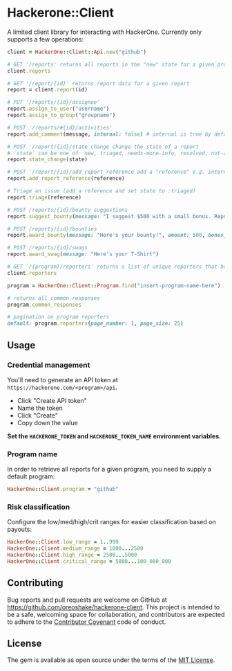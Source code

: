 # Hackerone::Client

A limited client library for interacting with HackerOne. Currently only supports a few operations:

```ruby
client = HackerOne::Client::Api.new("github")

# GET '/reports' returns all reports in the "new" state for a given program
client.reports

# GET '/report/{id}' returns report data for a given report
report = client.report(id)

# PUT '/reports/{id}/assignee'
report.assign_to_user("username")
report.assign_to_group("groupname")

# POST '/reports/#{id}/activities'
report.add_comment(message, internal: false) # internal is true by default

# POST '/report/{id}/state_change change the state of a report
# `state` can be one of  new, triaged, needs-more-info, resolved, not-applicable, informative, duplicate, spam
report.state_change(state)

# POST '/report/{id}/add_report_reference add a "reference" e.g. internal issue number
report.add_report_reference(reference)

# Triage an issue (add a reference and set state to :triaged)
report.triage(reference)

# POST /reports/{id}/bounty_suggestions
report.suggest_bounty(message: "I suggest $500 with a small bonus. Report is well-written.", amount: 500, bonus_amount: 50)

# POST /reports/{id}/bounties
report.award_bounty(message: "Here's your bounty!", amount: 500, bonus_amount: 50)

# POST /reports/{id}/swags
report.award_swag(message: "Here's your T-Shirt")

# GET `/{program}/reporters` returns a list of unique reporters that have reported to your program
client.reporters

program = HackerOne::Client::Program.find("insert-program-name-here")

# returns all common responses
program.common_responses

# pagination on program reporters
default: program.reporters(page_number: 1, page_size: 25)
```

## Usage

### Credential management

You'll need to generate an API token at `https://hackerone.com/<program>/api`.

* Click "Create API token"
* Name the token
* Click "Create"
* Copy down the value

**Set the `HACKERONE_TOKEN` and `HACKERONE_TOKEN_NAME` environment variables.**

### Program name

In order to retrieve all reports for a given program, you need to supply a default program:

```ruby
HackerOne::Client.program = "github"
```

### Risk classification

Configure the low/med/high/crit ranges for easier classification based on payouts:

```ruby
HackerOne::Client.low_range = 1..999
HackerOne::Client.medium_range = 1000...2500
HackerOne::Client.high_range = 2500...5000
HackerOne::Client.critical_range = 5000...100_000_000
```

## Contributing

Bug reports and pull requests are welcome on GitHub at https://github.com/oreoshake/hackerone-client. This project is intended to be a safe, welcoming space for collaboration, and contributors are expected to adhere to the [Contributor Covenant](http://contributor-covenant.org) code of conduct.


## License

The gem is available as open source under the terms of the [MIT License](http://opensource.org/licenses/MIT).
